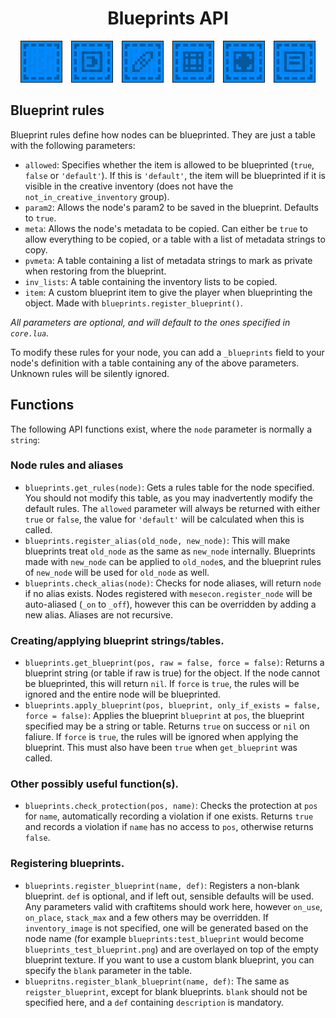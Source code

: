 <center>
    <h1>Blueprints API</h1>
    <img src="blueprint-types.png" alt=" " />
</center>

## Blueprint rules

Blueprint rules define how nodes can be blueprinted. They are just a table with
the following parameters:

 - `allowed`: Specifies whether the item is allowed to be blueprinted
    (`true`, `false` or `'default'`). If this is `'default'`, the item will be
    blueprinted if it is visible in the creative inventory (does not have the
    `not_in_creative_inventory` group).
 - `param2`: Allows the node's param2 to be saved in the blueprint. Defaults to
    `true`.
 - `meta`: Allows the node's metadata to be copied. Can either be `true` to
    allow everything to be copied, or a table with a list of metadata strings
    to copy.
 - `pvmeta`: A table containing a list of metadata strings to mark as private
    when restoring from the blueprint.
 - `inv_lists`: A table containing the inventory lists to be copied.
 - `item`: A custom blueprint item to give the player when blueprinting the
    object. Made with `blueprints.register_blueprint()`.

*All parameters are optional, and will default to the ones specified in
`core.lua`.*

To modify these rules for your node, you can add a `_blueprints` field to your
node's definition with a table containing any of the above parameters. Unknown
rules will be silently ignored.

## Functions

The following API functions exist, where the `node` parameter is normally a
`string`:

### Node rules and aliases

 - `blueprints.get_rules(node)`: Gets a rules table for the node specified.
    You should not modify this table, as you may inadvertently modify the
    default rules. The `allowed` parameter will always be returned with either
    `true` or `false`, the value for `'default'` will be calculated when this
    is called.
 - `blueprints.register_alias(old_node, new_node)`: This will make blueprints
    treat `old_node` as the same as `new_node` internally. Blueprints made with
    `new_node` can be applied to `old_node`s, and the blueprint rules of
    `new_node` will be used for `old_node` as well.
 - `blueprints.check_alias(node)`: Checks for node aliases, will return `node`
    if no alias exists. Nodes registered with `mesecon.register_node` will be
    auto-aliased (`_on` to `_off`), however this can be overridden by adding
    a new alias. Aliases are not recursive.

### Creating/applying blueprint strings/tables.

 - `blueprints.get_blueprint(pos, raw = false, force = false)`: Returns a
    blueprint string (or table if raw is true) for the object. If the node
    cannot be blueprinted, this will return `nil`. If `force` is `true`, the
    rules will be ignored and the entire node will be blueprinted.
 - `blueprints.apply_blueprint(pos, blueprint, only_if_exists = false, force = false)`:
    Applies the blueprint `blueprint` at `pos`, the blueprint specified may be
    a string or table. Returns `true` on success or `nil` on faliure. If `force`
    is `true`, the rules will be ignored when applying the blueprint. This must
    also have been `true` when `get_blueprint` was called.

### Other possibly useful function(s).
 - `blueprints.check_protection(pos, name)`: Checks the protection at `pos` for
    `name`, automatically recording a violation if one exists. Returns `true`
    and records a violation if `name` has no access to `pos`, otherwise returns
    `false`.

### Registering blueprints.
 - `blueprints.register_blueprint(name, def)`: Registers a non-blank blueprint.
    `def` is optional, and if left out, sensible defaults will be used. Any
    parameters valid with craftitems should work here, however `on_use`,
    `on_place`, `stack_max` and a few others may be overridden. If
    `inventory_image` is not specified, one will be generated based on the node
    name (for example `blueprints:test_blueprint` would become
    `blueprints_test_blueprint.png`) and are overlayed on top of the empty
    blueprint texture. If you want to use a custom blank blueprint, you can
    specify the `blank` parameter in the table.
 - `bluepritns.register_blank_blueprint(name, def)`: The same as
    `reigster_blueprint`, except for blank blueprints. `blank` should not be
    specified here, and a `def` containing `description` is mandatory.
